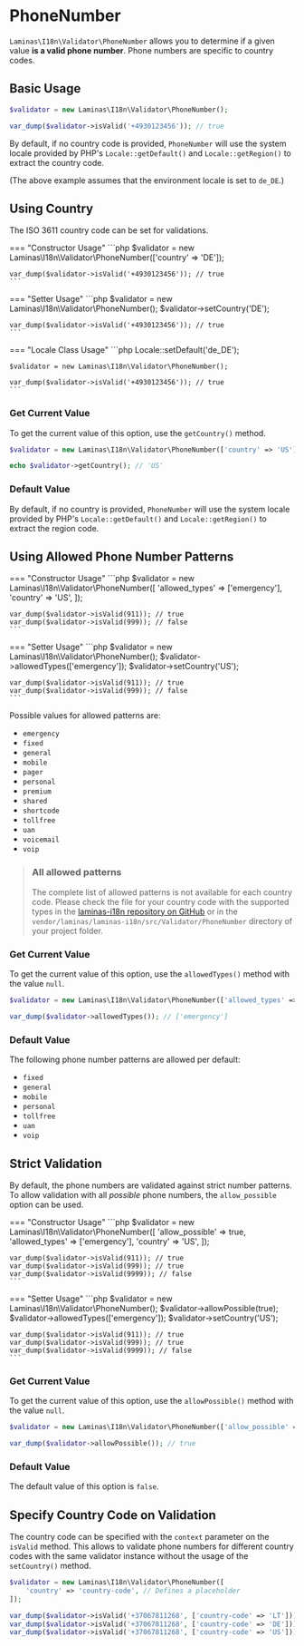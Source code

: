# PhoneNumber

`Laminas\I18n\Validator\PhoneNumber` allows you to determine if a given value
**is a valid phone number**. Phone numbers are specific to country codes.

## Basic Usage

```php
$validator = new Laminas\I18n\Validator\PhoneNumber();

var_dump($validator->isValid('+4930123456')); // true
```

By default, if no country code is provided, `PhoneNumber` will use the system
locale provided by PHP's `Locale::getDefault()` and `Locale::getRegion()` to
extract the country code.

(The above example assumes that the environment locale is set to `de_DE`.)

## Using Country

The ISO 3611 country code can be set for validations.

<!-- markdownlint-disable MD038 MD009 MD046 -->
=== "Constructor Usage"
    ```php
    $validator = new Laminas\I18n\Validator\PhoneNumber(['country' => 'DE']);

    var_dump($validator->isValid('+4930123456')); // true
    ```

=== "Setter Usage"
    ```php
    $validator = new Laminas\I18n\Validator\PhoneNumber();
    $validator->setCountry('DE');

    var_dump($validator->isValid('+4930123456')); // true
    ```

=== "Locale Class Usage"
    ```php
    Locale::setDefault('de_DE');

    $validator = new Laminas\I18n\Validator\PhoneNumber();

    var_dump($validator->isValid('+4930123456')); // true
    ```
<!-- markdownlint-restore -->

### Get Current Value

To get the current value of this option, use the `getCountry()` method.

```php
$validator = new Laminas\I18n\Validator\PhoneNumber(['country' => 'US']);

echo $validator->getCountry(); // 'US'
```

### Default Value

By default, if no country is provided, `PhoneNumber` will use the system locale
provided by PHP's `Locale::getDefault()` and `Locale::getRegion()` to extract
the region code.

## Using Allowed Phone Number Patterns

<!-- markdownlint-disable MD038 MD009 MD046 -->
=== "Constructor Usage"
    ```php
    $validator = new Laminas\I18n\Validator\PhoneNumber([
        'allowed_types' => ['emergency'],
        'country'       => 'US',
    ]);

    var_dump($validator->isValid(911)); // true
    var_dump($validator->isValid(999)); // false
    ```

=== "Setter Usage"
    ```php
    $validator = new Laminas\I18n\Validator\PhoneNumber();
    $validator->allowedTypes(['emergency']);
    $validator->setCountry('US');

    var_dump($validator->isValid(911)); // true
    var_dump($validator->isValid(999)); // false
    ```
<!-- markdownlint-restore -->

Possible values for allowed patterns are:

- `emergency`
- `fixed`
- `general`
- `mobile`
- `pager`
- `personal`
- `premium`
- `shared`
- `shortcode`
- `tollfree`
- `uan`
- `voicemail`
- `voip`

> ### All allowed patterns
>
> The complete list of allowed patterns is not available for each country code.
> Please check the file for your country code with the supported types in the
> [laminas-i18n repository on GitHub](https://github.com/laminas/laminas-i18n/tree/master/src/Validator/PhoneNumber)
> or in the `vendor/laminas/laminas-i18n/src/Validator/PhoneNumber` directory
> of your project folder.

### Get Current Value

To get the current value of this option, use the `allowedTypes()` method with
the value `null`.

```php
$validator = new Laminas\I18n\Validator\PhoneNumber(['allowed_types' => ['emergency']]);

var_dump($validator->allowedTypes()); // ['emergency']
```

### Default Value

The following phone number patterns are allowed per default:

- `fixed`
- `general`
- `mobile`
- `personal`
- `tollfree`
- `uan`
- `voip`

## Strict Validation

By default, the phone numbers are validated against strict number patterns. To
allow validation with all _possible_ phone numbers, the `allow_possible` option
can be used.

<!-- markdownlint-disable MD038 MD009 MD046 -->
=== "Constructor Usage"
    ```php
    $validator = new Laminas\I18n\Validator\PhoneNumber([
        'allow_possible' => true,
        'allowed_types'  => ['emergency'],
        'country'        => 'US',
    ]);

    var_dump($validator->isValid(911)); // true
    var_dump($validator->isValid(999)); // true
    var_dump($validator->isValid(9999)); // false
    ```

=== "Setter Usage"
    ```php
    $validator = new Laminas\I18n\Validator\PhoneNumber();
    $validator->allowPossible(true);
    $validator->allowedTypes(['emergency']);
    $validator->setCountry('US');

    var_dump($validator->isValid(911)); // true
    var_dump($validator->isValid(999)); // true
    var_dump($validator->isValid(9999)); // false
    ```
<!-- markdownlint-restore -->

### Get Current Value

To get the current value of this option, use the `allowPossible()` method with
the value `null`.

```php
$validator = new Laminas\I18n\Validator\PhoneNumber(['allow_possible' => true]);

var_dump($validator->allowPossible()); // true
```

### Default Value

The default value of this option is `false`.

## Specify Country Code on Validation

The country code can be specified with the `context` parameter on the `isValid`
method. This allows to validate phone numbers for different country codes with
the same validator instance without the usage of the `setCountry()` method.

```php
$validator = new Laminas\I18n\Validator\PhoneNumber([
    'country' => 'country-code', // Defines a placeholder
]);

var_dump($validator->isValid('+37067811268', ['country-code' => 'LT'])); // true
var_dump($validator->isValid('+37067811268', ['country-code' => 'DE'])); // false
var_dump($validator->isValid('+37067811268', ['country-code' => 'US'])); // false
```
